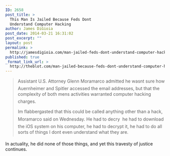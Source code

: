 ```yaml
---
ID: 2658
post_title: >
  This Man Is Jailed Because Feds Dont
  Understand Computer Hacking
author: James DiGioia
post_date: 2014-03-21 16:31:02
post_excerpt: ""
layout: post
permalink: >
  http://jamesdigioia.com/man-jailed-feds-dont-understand-computer-hacking/
published: true
_format_link_url: >
  http://theblot.com/man-jailed-because-feds-dont-understand-computer-hacking-7717221
---
```

> Assistant U.S. Attorney Glenn Moramarco admitted he wasnt sure how Auernheimer and Spitler accessed the email addresses, but that the complexity of both mens activities warranted computer hacking charges.
> 
> Im flabbergasted that this could be called anything other than a hack, Moramarco said on Wednesday. He had to decry  he had to download the iOS system on his computer, he had to decrypt it, he had to do all sorts of things I dont even understand what they are.

In actuality, he did none of those things, and yet this travesty of justice continues.